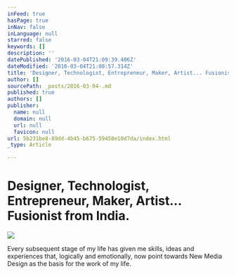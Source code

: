 ```yaml
---
inFeed: true
hasPage: true
inNav: false
inLanguage: null
starred: false
keywords: []
description: ''
datePublished: '2016-03-04T21:09:39.406Z'
dateModified: '2016-03-04T21:08:57.314Z'
title: 'Designer, Technologist, Entrepreneur, Maker, Artist... Fusionist from India.'
author: []
sourcePath: _posts/2016-03-04-.md
published: true
authors: []
publisher:
  name: null
  domain: null
  url: null
  favicon: null
url: 5b231be8-89dd-4b45-b675-59450e10d7da/index.html
_type: Article

---
```

# Designer, Technologist, Entrepreneur, Maker, Artist... Fusionist from India.
![](https://the-grid-user-content.s3-us-west-2.amazonaws.com/e89bd151-7726-4feb-8118-510d099db560.jpg)

Every subsequent stage of my life has given me skills, ideas and experiences that, logically and emotionally, now point towards New Media Design as the basis for the work of my life.